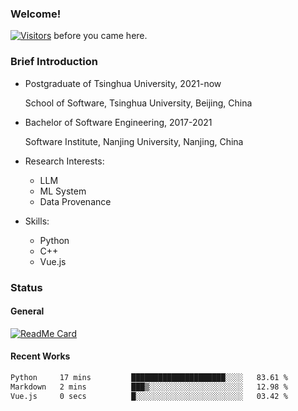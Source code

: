 ### Welcome!

[![Visitors](https://visitor-badge.laobi.icu/badge?page_id=HermitSun.HermitSun)]() before you came here.

### Brief Introduction

- Postgraduate of Tsinghua University, 2021-now
  
  School of Software, Tsinghua University, Beijing, China

- Bachelor of Software Engineering, 2017-2021
  
  Software Institute, Nanjing University, Nanjing, China

- Research Interests:
  - LLM
  - ML System
  - Data Provenance

- Skills:
  - Python
  - C++
  - Vue.js

### Status

#### General

[![ReadMe Card](https://github-readme-stats.hermitsun.vercel.app/api?username=HermitSun&count_private=true&show_icons=true)]()

#### Recent Works

<!--START_SECTION:waka-->

```txt
Python     17 mins         █████████████████████░░░░   83.61 %
Markdown   2 mins          ███▒░░░░░░░░░░░░░░░░░░░░░   12.98 %
Vue.js     0 secs          █░░░░░░░░░░░░░░░░░░░░░░░░   03.42 %
```

<!--END_SECTION:waka-->
